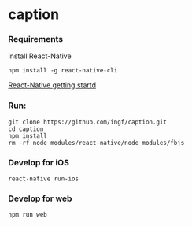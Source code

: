 # caption

### Requirements
install React-Native
```
npm install -g react-native-cli
```
[React-Native getting startd](http://facebook.github.io/react-native/docs/getting-started.html)

### Run:
```
git clone https://github.com/ingf/caption.git 
cd caption
npm install
rm -rf node_modules/react-native/node_modules/fbjs

```

### Develop for iOS
```
react-native run-ios
```

### Develop for web
```
npm run web
```